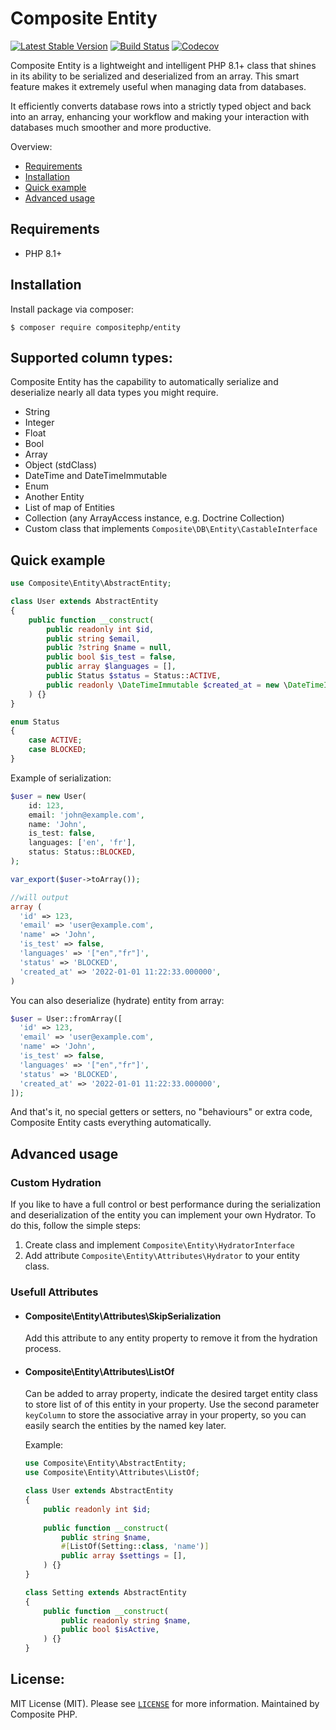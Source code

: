 # Composite Entity
[![Latest Stable Version](https://poser.pugx.org/compositephp/entity/v/stable)](https://packagist.org/packages/compositephp/entity)
[![Build Status](https://github.com/compositephp/entity/actions/workflows/main.yml/badge.svg)](https://github.com/compositephp/entity/actions)
[![Codecov](https://codecov.io/gh/compositephp/entity/branch/master/graph/badge.svg)](https://codecov.io/gh/compositephp/entity/)

Composite Entity is a lightweight and intelligent PHP 8.1+ class that shines in its ability to be serialized and deserialized from an array. 
This smart feature makes it extremely useful when managing data from databases. 

It efficiently converts database rows into a strictly typed object and back into an array, enhancing your workflow and making your interaction with databases much smoother and more productive.

Overview:
* [Requirements](#requirements)
* [Installation](#installation)
* [Quick example](#quick-example)
* [Advanced usage](#advanced-usage)

## Requirements

* PHP 8.1+

## Installation

Install package via composer:

 ```shell
 $ composer require compositephp/entity
 ```

## Supported column types:

Composite Entity has the capability to automatically serialize and deserialize nearly all data types you might require.
- String
- Integer
- Float
- Bool
- Array
- Object (stdClass)
- DateTime and DateTimeImmutable
- Enum
- Another Entity
- List of map of Entities
- Collection (any ArrayAccess instance, e.g. Doctrine Collection)
- Custom class that implements `Composite\DB\Entity\CastableInterface`

## Quick example

```php
use Composite\Entity\AbstractEntity;

class User extends AbstractEntity
{
    public function __construct(
        public readonly int $id,
        public string $email,
        public ?string $name = null,
        public bool $is_test = false,
        public array $languages = [],
        public Status $status = Status::ACTIVE,
        public readonly \DateTimeImmutable $created_at = new \DateTimeImmutable(),
    ) {}
}

enum Status
{
    case ACTIVE;
    case BLOCKED;
}
```

Example of serialization:

```php
$user = new User(
    id: 123,
    email: 'john@example.com',
    name: 'John',
    is_test: false,
    languages: ['en', 'fr'],
    status: Status::BLOCKED,
);

var_export($user->toArray());

//will output
array (
  'id' => 123,
  'email' => 'user@example.com',
  'name' => 'John',
  'is_test' => false,
  'languages' => '["en","fr"]',
  'status' => 'BLOCKED',
  'created_at' => '2022-01-01 11:22:33.000000',
)
```

You can also deserialize (hydrate) entity from array:

```php
$user = User::fromArray([
  'id' => 123,
  'email' => 'user@example.com',
  'name' => 'John',
  'is_test' => false,
  'languages' => '["en","fr"]',
  'status' => 'BLOCKED',
  'created_at' => '2022-01-01 11:22:33.000000',
]);
```

And that's it, no special getters or setters, no "behaviours" or extra code, Composite Entity casts everything automatically.

## Advanced usage

### Custom Hydration

If you like to have a full control or best performance during the serialization and deserialization of the entity you can 
implement your own Hydrator. To do this, follow the simple steps:

1. Create class and implement `Composite\Entity\HydratorInterface`
2. Add attribute `Composite\Entity\Attributes\Hydrator` to your entity class.

### Usefull Attributes

* ####  Composite\Entity\Attributes\SkipSerialization

    Add this attribute to any entity property to remove it from the hydration process.

* #### Composite\Entity\Attributes\ListOf

    Can be added to array property, indicate the desired target entity class to store list of of this entity in your property.
    Use the second parameter `keyColumn` to store the associative array in your property, so you can easily search the entities 
    by the named key later.

    Example:
    
    ```php
    use Composite\Entity\AbstractEntity;
    use Composite\Entity\Attributes\ListOf;
    
    class User extends AbstractEntity
    {
        public readonly int $id;
        
        public function __construct(
            public string $name,
            #[ListOf(Setting::class, 'name')]
            public array $settings = [],
        ) {}
    }
    
    class Setting extends AbstractEntity
    {
        public function __construct(
            public readonly string $name,
            public bool $isActive,
        ) {}
    }
    ```

## License:

MIT License (MIT). Please see [`LICENSE`](./LICENSE) for more information. Maintained by Composite PHP.
